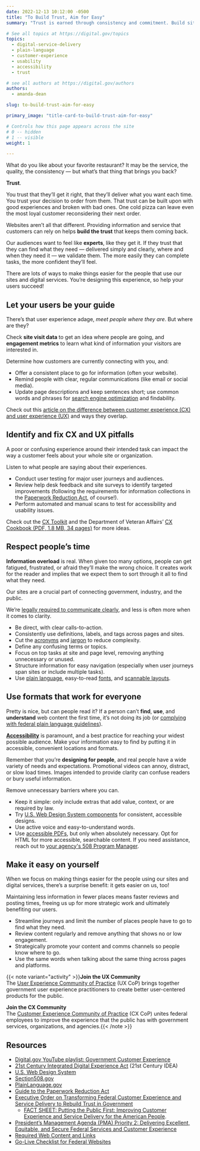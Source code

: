 ```yaml
---
date: 2022-12-13 10:12:00 -0500
title: "To Build Trust, Aim for Easy"
summary: "Trust is earned through consistency and commitment. Build sites that build trust by considering user needs, respecting people’s time, and avoiding customer experience pitfalls."

# See all topics at https://digital.gov/topics
topics:
  - digital-service-delivery
  - plain-language
  - customer-experience
  - usability
  - accessibility
  - trust

# see all authors at https://digital.gov/authors
authors:
  - amanda-dean

slug: to-build-trust-aim-for-easy

primary_image: "title-card-to-build-trust-aim-for-easy"

# Controls how this page appears across the site
# 0 -- hidden
# 1 -- visible
weight: 1

---
```


What do you like about your favorite restaurant? It may be the service, the quality, the consistency — but what’s that thing that brings you back?

**Trust**.

You trust that they’ll get it right, that they’ll deliver what you want each time. You trust your decision to order from them. That trust can be built upon with good experiences and broken with bad ones. One cold pizza can leave even the most loyal customer reconsidering their next order.

Websites aren’t all that different. Providing information and service that customers can rely on helps **build the trust** that keeps them coming back.

Our audiences want to feel like **experts**, like they get it. If they trust that they can find what they need — delivered simply and clearly, where and when they need it — we validate them. The more easily they can complete tasks, the more confident they’ll feel.

There are lots of ways to make things easier for the people that use our sites and digital services. You’re designing this experience, so help your users succeed!

## Let your users be your guide

There’s that user experience adage, *meet people where they are*. But where are they?

Check **site visit data** to get an idea where people are going, and **engagement metrics** to learn what kind of information your visitors are interested in.

Determine how customers are currently connecting with you, and:

* Offer a consistent place to go for information (often your website).
* Remind people with clear, regular communications (like email or social media).
* Update page descriptions and keep sentences short; use common words and phrases for [search engine optimization](https://search.gov/indexing/how-search-engines-index-content-better-discoverability.html) and findability.

Check out this [article on the difference between customer experience (CX) and user experience (UX)](https://digital.gov/2014/07/07/user-experience-ux-vs-customer-experience-cx-whats-the-dif/) and ways they overlap.

## Identify and fix CX and UX pitfalls

A poor or confusing experience around their intended task can impact the way a customer feels about your whole site or organization.

Listen to what people are saying about their experiences.

* Conduct user testing for major user journeys and audiences.
* Review help desk feedback and site surveys to identify targeted improvements (following the requirements for information collections in the [Paperwork Reduction Act](https://pra.digital.gov/about/), of course!).
* Perform automated and manual scans to test for accessibility and usability issues.

Check out the [CX Toolkit](https://digital.gov/resources/customer-experience-toolkit) and the Department of Veteran Affairs’ [CX Cookbook (PDF, 1.8 MB, 34 pages)](https://www.va.gov/ve/docs/cx/customer-experience-cookbook.pdf) for more ideas.

## Respect people’s time

**Information overload** is real. When given too many options, people can get fatigued, frustrated, or afraid they’ll make the wrong choice. It creates work for the reader and implies that we expect them to sort through it all to find what they need.

Our sites are a crucial part of connecting government, industry, and the public.

We’re [legally required to communicate clearly](https://www.plainlanguage.gov/law/), and less is often more when it comes to clarity.

* Be direct, with clear calls-to-action.
* Consistently use definitions, labels, and tags across pages and sites.
* Cut the [acronyms](https://www.plainlanguage.gov/resources/articles/keep-it-jargon-free/) and [jargon](https://www.plainlanguage.gov/search/?q=jargon) to reduce complexity.
* Define any confusing terms or topics.
* Focus on top tasks at site and page level, removing anything unnecessary or unused.
* Structure information for easy navigation (especially when user journeys span sites or include multiple tasks).
* Use [plain language](https://www.plainlanguage.gov/guidelines/), easy-to-read [fonts](https://designsystem.digital.gov/components/typography/), and [scannable layouts](https://www.plainlanguage.gov/guidelines/design/).

## Use formats that work for everyone

Pretty is nice, but can people read it? If a person can’t **find**, **use**, and **understand** web content the first time, it’s not doing its job (or [complying with federal plain language guidelines](https://www.plainlanguage.gov/guidelines/)).

**[Accessibility](https://digital.gov/resources/introduction-accessibility/)** is paramount, and a best practice for reaching your widest possible audience. Make your information easy to find by putting it in accessible, convenient locations and formats.

Remember that you’re **designing for people**, and real people have a wide variety of needs and expectations. Promotional videos can annoy, distract, or slow load times. Images intended to provide clarity can confuse readers or bury useful information.

Remove unnecessary barriers where you can.

* Keep it simple: only include extras that add value, context, or are required by law.
* Try [U.S. Web Design System components](https://designsystem.digital.gov/components/overview/) for consistent, accessible designs.
* Use active voice and easy-to-understand words.
* Use [accessible PDFs](https://www.section508.gov/create/pdfs/authoring-guides/), but only when absolutely necessary. Opt for HTML for more accessible, searchable content. If you need assistance, reach out to [your agency's 508 Program Manager](https://www.section508.gov/tools/coordinator-listing/).

## Make it easy on yourself

When we focus on making things easier for the people using our sites and digital services, there’s a surprise benefit: it gets easier on us, too!

Maintaining less information in fewer places means faster reviews and posting times, freeing us up for more strategic work and ultimately benefiting our users.

* Streamline journeys and limit the number of places people have to go to find what they need.
* Review content regularly and remove anything that shows no or low engagement.
* Strategically promote your content and comms channels so people know where to go.
* Use the same words when talking about the same thing across pages and platforms.

{{< note variant="activity" >}}**Join the UX Community**<br />
The [User Experience Community of Practice](https://digital.gov/communities/user-experience/) (UX CoP) brings together government user experience practitioners to create better user-centered products for the public.

**Join the CX Community**<br />
The [Customer Experience Community of Practice](https://coe.gsa.gov/communities/cx.html) (CX CoP) unites federal employees to improve the experience that the public has with government services, organizations, and agencies.{{< /note >}}

## Resources

* [Digital.gov YouTube playlist: Government Customer Experience](https://www.youtube.com/watch?v=U0Rk0euqKWw&list=PLd9b-GuOJ3nH7xSSjL1XBXPfVqw68BNbW)
* [21st Century Integrated Digital Experience Act](https://digital.gov/resources/21st-century-integrated-digital-experience-act/) (21st Century IDEA)
* [U.S. Web Design System](https://designsystem.digital.gov/)
* [Section508.gov](https://www.section508.gov)
* [PlainLanguage.gov](https://www.plainlanguage.gov)
* [Guide to the Paperwork Reduction Act](https://pra.digital.gov)
* [Executive Order on Transforming Federal Customer Experience and Service Delivery to Rebuild Trust in Government](https://www.whitehouse.gov/briefing-room/presidential-actions/2021/12/13/executive-order-on-transforming-federal-customer-experience-and-service-delivery-to-rebuild-trust-in-government/)
   * [FACT SHEET: Putting the Public First: Improving Customer Experience and Service Delivery for the American People](https://www.whitehouse.gov/briefing-room/statements-releases/2021/12/13/fact-sheet-putting-the-public-first-improving-customer-experience-and-service-delivery-for-the-american-people/).
* [President’s Management Agenda (PMA) Priority 2: Delivering Excellent, Equitable, and Secure Federal Services and Customer Experience](https://www.performance.gov/pma/cx/)
* [Required Web Content and Links](https://digital.gov/resources/required-web-content-and-links/)
* [Go-Live Checklist for Federal Websites](https://digital.gov/2022/01/13/go-live-checklist-for-federal-websites/)
